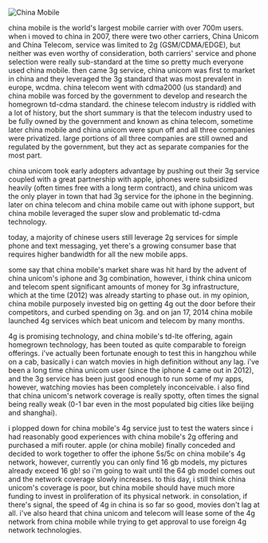 ![China Mobile](http://www.hk.chinamobile.com/export/system/modules/com.cmhk.page.template.common/resources/en/images/logo.png)

china mobile is the world's largest mobile carrier with over 700m users.  when
i moved to china in 2007, there were two other carriers, China Unicom and China
Telecom, service was limited to 2g (GSM/CDMA/EDGE), but neither was even worthy
of consideration, both carriers' service and phone selection were really
sub-standard at the time so pretty much everyone used china mobile.  then came
3g service, china unicom was first to market in china and they leveraged the
3g standard that was most prevalent in europe, wcdma.  china telecom went with
cdma2000 (us standard) and china mobile was forced by the government to
develop and research the homegrown td-cdma standard.  the chinese telecom
industry is riddled with a lot of history, but the short summary is that the
telecom industry used to be fully owned by the government and known as china
telecom, sometime later china mobile and china unicom were spun off and all
three companies were privatized.  large portions of all three companies are
still owned and regulated by the government, but they act as separate
companies for the most part.

china unicom took early adopters advantage by pushing out their 3g service
coupled with a great partnership with apple, iphones were subsidized heavily
(often times free with a long term contract), and china unicom was the only
player in town that had 3g service for the iphone in the beginning.  later
on china telecom and china mobile came out with iphone support, but china
mobile leveraged the super slow and problematic td-cdma technology.

today, a majority of chinese users still leverage 2g services for simple
phone and text messaging, yet there's a growing consumer base that requires
higher bandwidth for all the new mobile apps.

some say that china mobile's market share was hit hard by the advent of china
unicom's iphone and 3g combination, however, i think china unicom and telecom
spent significant amounts of money for 3g infrastructure, which at the time
(2012) was already starting to phase out.  in my opinion, china mobile
purposely invested big on getting 4g out the door before their competitors,
and curbed spending on 3g.  and on jan 17, 2014 china mobile launched 4g
services which beat unicom and telecom by many months.

4g is promising technology, and china mobile's td-lte offering, again
homegrown technology, has been touted as quite comparable to foreign offerings.
i've actually been fortunate enough to test this in hangzhou while on a cab,
basically i can watch movies in high definition without any lag.  i've been
a long time china unicom user (since the iphone 4 came out in 2012), and the
3g service has been just good enough to run some of my apps, however, watching
movies has been completely inconceivable.  i also find that china unicom's
network coverage is really spotty, often times the signal being really weak
(0-1 bar even in the most populated big cities like beijing and shanghai).

i plopped down for china mobile's 4g service just to test the waters since i
had reasonably good experiences with china mobile's 2g offering and purchased a mifi
router.  apple (or china mobile) finally conceded and decided to work together
to offer the iphone 5s/5c on china mobile's 4g network, however, currently
you can only find 16 gb models, my pictures already exceed 16 gb!  so i'm
going to wait until the 64 gb model comes out and the network coverage
slowly increases.  to this day, i still think china unicom's coverage is poor,
but china mobile should have much more funding to invest in proliferation of
its physical network.  in consolation, if there's signal, the speed of 4g
in china is so far so good, movies don't lag at all.  i've also heard that
china unicom and telecom will lease some of the 4g network from china mobile
while trying to get approval to use foreign 4g network technologies.

